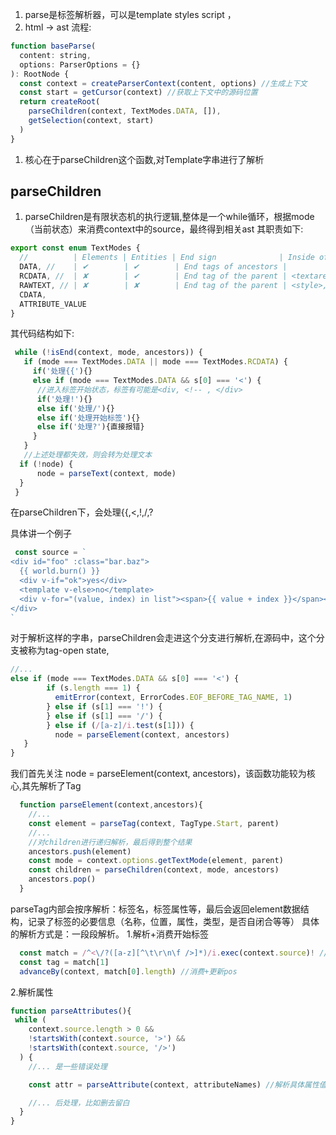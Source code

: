 1. parse是标签解析器，可以是template styles script ，
2. html -> ast
流程:
```javascript 
function baseParse(
  content: string,
  options: ParserOptions = {}
): RootNode {
  const context = createParserContext(content, options) //生成上下文
  const start = getCursor(context) //获取上下文中的源码位置
  return createRoot(
    parseChildren(context, TextModes.DATA, []),
    getSelection(context, start)
  )
}
```
1. 核心在于parseChildren这个函数,对Template字串进行了解析

## parseChildren
1. parseChildren是有限状态机的执行逻辑,整体是一个while循环，根据mode（当前状态）来消费context中的source，最终得到相关ast
其职责如下:
``` javascript
export const enum TextModes {
  //          | Elements | Entities | End sign              | Inside of
  DATA, //    | ✔        | ✔        | End tags of ancestors |
  RCDATA, //  | ✘        | ✔        | End tag of the parent | <textarea>
  RAWTEXT, // | ✘        | ✘        | End tag of the parent | <style>,<script>
  CDATA,
  ATTRIBUTE_VALUE
}
```
其代码结构如下:
```javascript
 while (!isEnd(context, mode, ancestors)) {
   if (mode === TextModes.DATA || mode === TextModes.RCDATA) {
     if('处理{{'){}
     else if (mode === TextModes.DATA && s[0] === '<') {
      //进入标签开始状态，标签有可能是<div, <!-- , </div>  
      if('处理!'){}
      else if('处理/'){}
      else if('处理开始标签'){}
      else if('处理?'){直接报错}
     }
   } 
   //上述处理都失效，则会转为处理文本
  if (!node) {
      node = parseText(context, mode)
  }
 }
```
在parseChildren下，会处理{{,<,!,/,?


具体讲一个例子
```javascript
 const source = `
<div id="foo" :class="bar.baz">
  {{ world.burn() }}
  <div v-if="ok">yes</div>
  <template v-else>no</template>
  <div v-for="(value, index) in list"><span>{{ value + index }}</span></div>
</div>
`
```
对于解析这样的字串，parseChildren会走进这个分支进行解析,在源码中，这个分支被称为tag-open state,
```javascript
//...
else if (mode === TextModes.DATA && s[0] === '<') {
        if (s.length === 1) {
          emitError(context, ErrorCodes.EOF_BEFORE_TAG_NAME, 1)
        } else if (s[1] === '!') {
        } else if (s[1] === '/') {
        } else if (/[a-z]/i.test(s[1])) {
          node = parseElement(context, ancestors)
   }
}
```
我们首先关注 node = parseElement(context, ancestors)，该函数功能较为核心,其先解析了Tag
```javascript
  function parseElement(context,ancestors){
    //...
    const element = parseTag(context, TagType.Start, parent)
    //...
    //对children进行递归解析，最后得到整个结果
    ancestors.push(element)
    const mode = context.options.getTextMode(element, parent)
    const children = parseChildren(context, mode, ancestors)
    ancestors.pop()
  }
```
parseTag内部会按序解析：标签名，标签属性等，最后会返回element数据结构，记录了标签的必要信息（名称，位置，属性，类型，是否自闭合等等）
具体的解析方式是：一段段解析。
1.解析+消费开始标签
```javascript
  const match = /^<\/?([a-z][^\t\r\n\f />]*)/i.exec(context.source)! //取得开始标签
  const tag = match[1]
  advanceBy(context, match[0].length) //消费+更新pos
```
2.解析属性
```javascript
function parseAttributes(){
 while (
    context.source.length > 0 &&
    !startsWith(context.source, '>') &&
    !startsWith(context.source, '/>')
  ) {
    //... 是一些错误处理

    const attr = parseAttribute(context, attributeNames) //解析具体属性值，依然是匹配，advance那一套

    //... 后处理，比如删去留白
  }
}
```